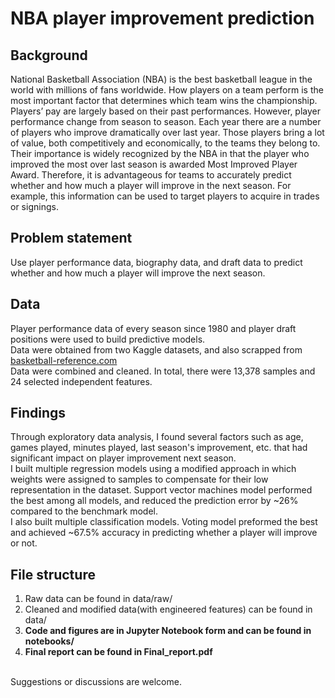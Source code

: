 # NBA player improvement prediction
## Background
National Basketball Association (NBA) is the best basketball league in the world with millions of fans worldwide. How players on a team perform is the most important factor that determines which team wins the championship. Players’ pay are largely based on their past performances. However, player performance change from season to season. Each year there are a number of players who improve dramatically over last year. Those players bring a lot of value, both competitively and economically, to the teams they belong to. Their importance is widely recognized by the NBA in that the player who improved the most over last season is awarded Most Improved Player Award. Therefore, it is advantageous for teams to accurately predict whether and how much a player will improve in the next season. For example, this information can be used to target players to acquire in trades or signings.<br>
## Problem statement
Use player performance data, biography data, and draft data to predict whether and how much a player will improve the next season.
## Data
Player performance data of every season since 1980 and player draft positions were used to build predictive models.<br>
Data were obtained from two Kaggle datasets, and also scrapped from [basketball-reference.com](basketball-reference.com)<br>
Data were combined and cleaned. In total, there were 13,378 samples and 24 selected independent features.
## Findings
Through exploratory data analysis, I found several factors such as age, games played, minutes played, last season's improvement, etc. that had significant impact on player improvement next season.<br>
I built multiple regression models using a modified approach in which weights were assigned to samples to compensate for their low representation in the dataset. Support vector machines model performed the best among all models, and reduced the prediction error by ~26% compared to the benchmark model.<br>
I also built multiple classification models. Voting model preformed the best and achieved ~67.5% accuracy in predicting whether a player will improve or not.
## File structure
1. Raw data can be found in data/raw/
2. Cleaned and modified data(with engineered features) can be found in data/
3. **Code and figures are in Jupyter Notebook form and can be found in notebooks/**
4. **Final report can be found in Final_report.pdf**
<br>
Suggestions or discussions are welcome.
